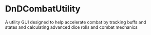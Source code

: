 # DnDCombatUtility
A utility GUI designed to help accelerate combat by tracking buffs and states and calculating advanced dice rolls and combat mechanics
